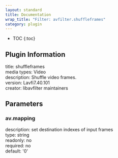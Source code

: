 ```yaml
---
layout: standard
title: Documentation
wrap_title: "Filter: avfilter.shuffleframes"
category: plugin
---
```

* TOC
{:toc}

## Plugin Information

title: shuffleframes  
media types:
Video  
description: Shuffle video frames.  
version: Lavfi7.40.101  
creator: libavfilter maintainers  

## Parameters

### av.mapping

  
description:
set destination indexes of input frames  
type: string  
readonly: no  
required: no  
default: '0'  

